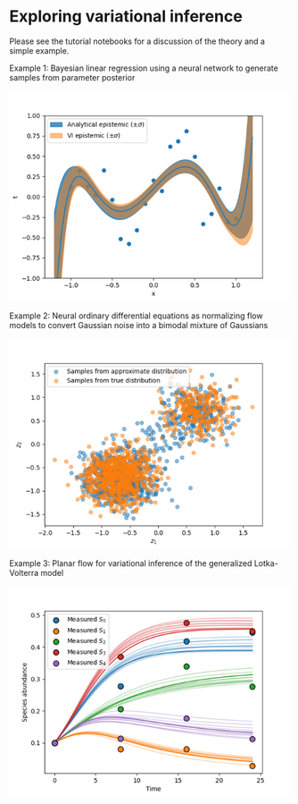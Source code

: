 # Exploring variational inference

Please see the tutorial notebooks for a discussion of the theory and a simple example. 

Example 1: Bayesian linear regression using a neural network to generate samples from parameter posterior

![Alt text](figures/linear_regression.png?raw=true "Variational inference for Bayesian linear regression")

Example 2: Neural ordinary differential equations as normalizing flow models to convert Gaussian noise into a bimodal mixture of Gaussians

![Alt text](figures/NODE_bimodal.png?raw=true "Variational inference using neural ODEs for normalizing flows")

Example 3: Planar flow for variational inference of the generalized Lotka-Volterra model

![Alt text](figures/gLV_example.png?raw=true "Variational inference of ODEs using planar flows")
